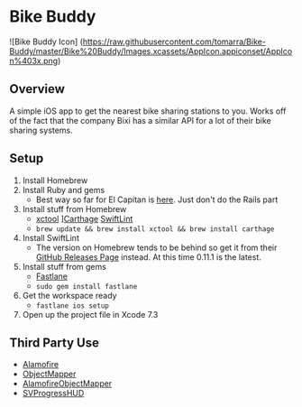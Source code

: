 # Bike Buddy
![Bike Buddy Icon]
(https://raw.githubusercontent.com/tomarra/Bike-Buddy/master/Bike%20Buddy/Images.xcassets/AppIcon.appiconset/AppIcon%403x.png)

## Overview
A simple iOS app to get the nearest bike sharing stations to you. Works off of the fact that the company Bixi has a similar API for a lot of their bike sharing systems.

## Setup
1. Install Homebrew
1. Install Ruby and gems
    * Best way so far for El Capitan is [here](http://railsapps.github.io/installrubyonrails-mac.html). Just don't do the Rails part
1. Install stuff from Homebrew
    * [xctool](https://github.com/facebook/xctool) ][Carthage](https://github.com/Carthage/Carthage) [SwiftLint](https://github.com/realm/SwiftLint)
    * `brew update && brew install xctool && brew install carthage`
1. Install SwiftLint
    * The version on Homebrew tends to be behind so get it from their [GitHub Releases Page](https://github.com/realm/SwiftLint/releases) instead. At this time 0.11.1 is the latest.
1. Install stuff from gems
    * [Fastlane](https://fastlane.tools)
    * `sudo gem install fastlane`
1. Get the workspace ready
    * `fastlane ios setup`
1. Open up the project file in Xcode 7.3

## Third Party Use
* [Alamofire](https://github.com/Alamofire/Alamofire)
* [ObjectMapper](https://github.com/Hearst-DD/ObjectMapper)
* [AlamofireObjectMapper](https://github.com/tristanhimmelman/AlamofireObjectMapper)
* [SVProgressHUD](https://github.com/TransitApp/SVProgressHUD)
